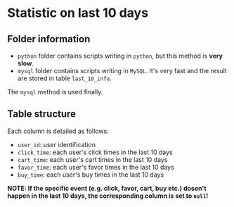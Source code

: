 # Statistic on last 10 days

## Folder information

- `python` folder contains scripts writing in `python`, but this method is **very slow**.
- `mysql` folder contains scripts writing in `MySQL`. It's very fast and the result are stored in table `last_10_info`.

The `mysql` method is used finally.

## Table structure

Each column is detailed as follows:
- `user_id`: user identification
- `click_time`: each user's click times in the last 10 days
- `cart_time`: each user's cart times in the last 10 days
- `favor_time`: each user's favor times in the last 10 days
- `buy_time`: each user's buy times in the last 10 days

**NOTE: If the specific event (e.g. click, favor, cart, buy etc.) dosen't happen in the last 10 days, the corresponding column is set to `null`!**